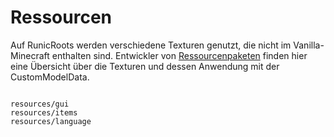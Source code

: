 # Ressourcen

Auf RunicRoots werden verschiedene Texturen genutzt, die nicht im Vanilla-Minecraft enthalten sind. Entwickler von
[Ressourcenpaketen](https://minecraft.fandom.com/wiki/Resource_pack) finden hier eine Übersicht über die Texturen und dessen
Anwendung mit der CustomModelData.

```{toctree}

resources/gui
resources/items
resources/language
```
